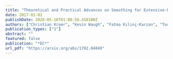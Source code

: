 ```yaml
---
title: "Theoretical and Practical Advances on Smoothing for Extensive-Form Games"
date: 2017-01-01
publishDate: 2020-05-16T01:00:50.418100Z
authors: ["Christian Kroer", "Kevin Waugh", "Fatma Kılınç-Karzan", "Tuomas Sandholm"]
publication_types: ["1"]
abstract: ""
featured: false
publication: "*EC*"
url_pdf: "https://arxiv.org/abs/1702.04849"
---
```


